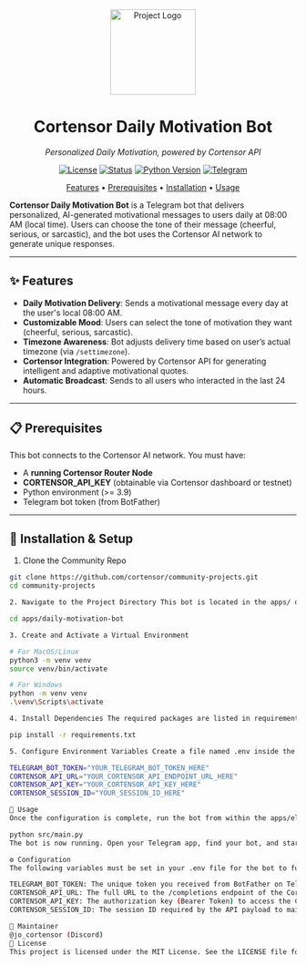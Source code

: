 <div align="center">

  <img src="https://avatars.githubusercontent.com/u/174224856?s=200&v=4" alt="Project Logo" width="150">

  # **Cortensor Daily Motivation Bot**

  *Personalized Daily Motivation, powered by Cortensor API*

  <p>
    <a href="./LICENSE"><img src="https://img.shields.io/badge/license-MIT-green.svg" alt="License"></a>
    <a href="./STATUS.md"><img src="https://img.shields.io/badge/status-active-success.svg" alt="Status"></a>
    <a href="#"><img src="https://img.shields.io/badge/python-3.9+-blue.svg" alt="Python Version"></a>
    <a href="https://t.me/cortensor"><img src="https://img.shields.io/badge/Telegram-%232CA5E0.svg?logo=telegram&logoColor=white" alt="Telegram"></a>
  </p>

  <p align="center">
    <a href="#-features">Features</a> •
    <a href="#-prerequisites">Prerequisites</a> •
    <a href="#-installation--setup">Installation</a> •
    <a href="#-usage">Usage</a>
  </p>
</div>

**Cortensor Daily Motivation Bot** is a Telegram bot that delivers personalized, AI-generated motivational messages to users daily at 08:00 AM (local time). Users can choose the tone of their message (cheerful, serious, or sarcastic), and the bot uses the Cortensor AI network to generate unique responses.

---

## ✨ Features

* **Daily Motivation Delivery**: Sends a motivational message every day at the user's local 08:00 AM.
* **Customizable Mood**: Users can select the tone of motivation they want (cheerful, serious, sarcastic).
* **Timezone Awareness**: Bot adjusts delivery time based on user’s actual timezone (via `/settimezone`).
* **Cortensor Integration**: Powered by Cortensor API for generating intelligent and adaptive motivational quotes.
* **Automatic Broadcast**: Sends to all users who interacted in the last 24 hours.

---

## 📋 Prerequisites

This bot connects to the Cortensor AI network. You must have:

- A **running Cortensor Router Node**
- **CORTENSOR_API_KEY** (obtainable via Cortensor dashboard or testnet)
- Python environment (>= 3.9)
- Telegram bot token (from BotFather)

---

## 🔧 Installation & Setup

1. Clone the Community Repo
```bash
git clone https://github.com/cortensor/community-projects.git
cd community-projects

2. Navigate to the Project Directory This bot is located in the apps/ directory.

cd apps/daily-motivation-bot

3. Create and Activate a Virtual Environment

# For MacOS/Linux
python3 -m venv venv
source venv/bin/activate

# For Windows
python -m venv venv
.\venv\Scripts\activate

4. Install Dependencies The required packages are listed in requirements.txt.

pip install -r requirements.txt

5. Configure Environment Variables Create a file named .env inside the apps/daily-motivation-bot directory and populate it with your credentials.

TELEGRAM_BOT_TOKEN="YOUR_TELEGRAM_BOT_TOKEN_HERE"
CORTENSOR_API_URL="YOUR_CORTENSOR_API_ENDPOINT_URL_HERE"
CORTENSOR_API_KEY="YOUR_CORTENSOR_API_KEY_HERE"
CORTENSOR_SESSION_ID="YOUR_SESSION_ID_HERE"

🚀 Usage
Once the configuration is complete, run the bot from within the apps/eliza-chatbot directory:

python src/main.py
The bot is now running. Open your Telegram app, find your bot, and start a conversation. You can begin by sending the /start command.

⚙️ Configuration
The following variables must be set in your .env file for the bot to function correctly:

TELEGRAM_BOT_TOKEN: The unique token you received from BotFather on Telegram.
CORTENSOR_API_URL: The full URL to the /completions endpoint of the Cortensor API.
CORTENSOR_API_KEY: The authorization key (Bearer Token) to access the Cortensor API.
CORTENSOR_SESSION_ID: The session ID required by the API payload to maintain conversation context.

👤 Maintainer
@jo_cortensor (Discord)
📄 License
This project is licensed under the MIT License. See the LICENSE file for more details.
